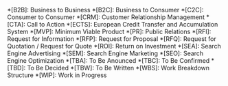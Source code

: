 *[B2B]:                     Business to Business
*[B2C]:                     Business to Consumer
*[C2C]:                     Consumer to Consumer
*[CRM]:                     Customer Relationship Management
*[CTA]:                     Call to Action
*[ECTS]:                    European Credit Transfer and Accumulation System
*[MVP]:                     Minimum Viable Product
*[PR]:                      Public Relations
*[RFI]:                     Request for Information
*[RFP]:                     Request for Proposal
*[RFQ]:                     Request for Quotation / Request for Quote
*[ROI]:                     Return on Investment
*[SEA]:                     Search Engine Advertising
*[SEM]:                     Search Engine Marketing
*[SEO]:                     Search Engine Optimization
*[TBA]:                     To Be Anounced
*[TBC]:                     To Be Confirmed
*[TBD]:                     To Be Decided
*[TBW]:                     To Be Written
*[WBS]:                     Work Breakdown Structure
*[WIP]:                     Work in Progress